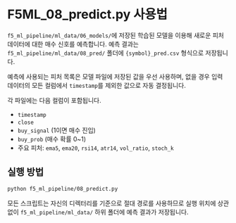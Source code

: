 # F5ML_08_predict.py 사용법

`f5_ml_pipeline/ml_data/06_models/`에 저장된 학습된 모델을 이용해 새로운 피처 데이터에 대한 매수 신호를 예측합니다.
예측 결과는 `f5_ml_pipeline/ml_data/08_pred/` 폴더에 `{symbol}_pred.csv` 형식으로 저장됩니다.

예측에 사용되는 피처 목록은 모델 파일에 저장된 값을 우선 사용하며,
없을 경우 입력 데이터의 모든 컬럼에서 `timestamp`를 제외한 값으로 자동 결정됩니다.

각 파일에는 다음 컬럼이 포함됩니다.

- `timestamp`
- `close`
- `buy_signal` (1이면 매수 진입)
- `buy_prob` (매수 확률 0~1)
- 주요 피처: `ema5`, `ema20`, `rsi14`, `atr14`, `vol_ratio`, `stoch_k`

## 실행 방법
```bash
python f5_ml_pipeline/08_predict.py
```
모든 스크립트는 자신의 디렉터리를 기준으로 절대 경로를 사용하므로 실행 위치에 상관없이 `f5_ml_pipeline/ml_data/` 하위 폴더에 예측 결과가 저장됩니다.
